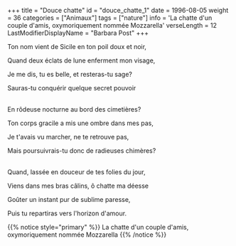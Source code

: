 +++
title = "Douce chatte"
id = "douce_chatte_1"
date = 1996-08-05
weight = 36
categories = ["Animaux"]
tags = ["nature"]
info = 'La chatte d'un couple d'amis, oxymoriquement nommée Mozzarella'
verseLength = 12
LastModifierDisplayName = "Barbara Post"
+++

Ton nom vient de Sicile en ton poil doux et noir,

Quand deux éclats de lune enferment mon visage,

Je me dis, tu es belle, et resteras-tu sage?

Sauras-tu conquérir quelque secret pouvoir

 \
En rôdeuse nocturne au bord des cimetières?

Ton corps gracile a mis une ombre dans mes pas,

Je t'avais vu marcher, ne te retrouve pas,

Mais poursuivrais-tu donc de radieuses chimères?

 \
Quand, lassée en douceur de tes folies du jour,

Viens dans mes bras câlins, ô chatte ma déesse

Goûter un instant pur de sublime paresse,

Puis tu repartiras vers l'horizon d'amour.

{{% notice style="primary" %}}
La chatte d'un couple d'amis, oxymoriquement nommée Mozzarella
{{% /notice %}}
